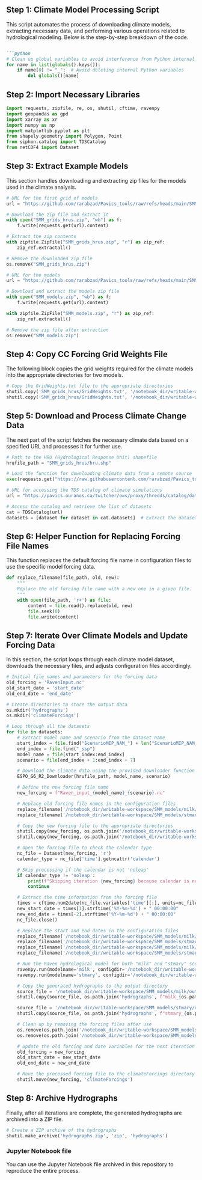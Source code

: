 ## Step 1: Climate Model Processing Script

This script automates the process of downloading climate models, extracting necessary data, and performing various operations related to hydrological modeling. Below is the step-by-step breakdown of the code.
```markdown

```python
# Clean up global variables to avoid interference from Python internal variables
for name in list(globals().keys()):
    if name[0] != "_":  # Avoid deleting internal Python variables
        del globals()[name]
```

## Step 2: Import Necessary Libraries

```python
import requests, zipfile, re, os, shutil, cftime, ravenpy
import geopandas as gpd
import xarray as xr
import numpy as np
import matplotlib.pyplot as plt
from shapely.geometry import Polygon, Point
from siphon.catalog import TDSCatalog
from netCDF4 import Dataset
```

## Step 3: Extract Example Models

This section handles downloading and extracting zip files for the models used in the climate analysis.

```python
# URL for the first grid of models
url = "https://github.com/rarabzad/Pavics_tools/raw/refs/heads/main/SMM_grids_hrus.zip"

# Download the zip file and extract it
with open("SMM_grids_hrus.zip", "wb") as f:
    f.write(requests.get(url).content)

# Extract the zip contents
with zipfile.ZipFile("SMM_grids_hrus.zip", "r") as zip_ref:
    zip_ref.extractall()

# Remove the downloaded zip file
os.remove("SMM_grids_hrus.zip")

# URL for the models
url = "https://github.com/rarabzad/Pavics_tools/raw/refs/heads/main/SMM_models.zip"

# Download and extract the models zip file
with open("SMM_models.zip", "wb") as f:
    f.write(requests.get(url).content)

with zipfile.ZipFile("SMM_models.zip", "r") as zip_ref:
    zip_ref.extractall()

# Remove the zip file after extraction
os.remove("SMM_models.zip")
```

## Step 4: Copy CC Forcing Grid Weights File

The following block copies the grid weights required for the climate models into the appropriate directories for two models.

```python
# Copy the GridWeights.txt file to the appropriate directories
shutil.copy('SMM_grids_hrus/GridWeights.txt', '/notebook_dir/writable-workspace/SMM_models/milk/input/')
shutil.copy('SMM_grids_hrus/GridWeights.txt', '/notebook_dir/writable-workspace/SMM_models/stmary/input/')
```

## Step 5: Download and Process Climate Change Data

The next part of the script fetches the necessary climate data based on a specified URL and processes it for further use.

```python
# Path to the HRU (Hydrological Response Unit) shapefile
hrufile_path = "SMM_grids_hrus/hru.shp"

# Load the function for downloading climate data from a remote source
exec(requests.get("https://raw.githubusercontent.com/rarabzad/Pavics_tools/refs/heads/main/ESPO_G6_R2_Downloader.py").text)

# URL for accessing the TDS catalog of climate simulations
url = "https://pavics.ouranos.ca/twitcher/ows/proxy/thredds/catalog/datasets/simulations/bias_adjusted/cmip6/ouranos/ESPO-G/ESPO-G6-R2v1.0.0/catalog.xml"

# Access the catalog and retrieve the list of datasets
cat = TDSCatalog(url)
datasets = [dataset for dataset in cat.datasets]  # Extract the dataset names as strings
```

## Step 6: Helper Function for Replacing Forcing File Names

This function replaces the default forcing file name in configuration files to use the specific model forcing data.

```python
def replace_filename(file_path, old, new):
    """
    Replace the old forcing file name with a new one in a given file.
    """
    with open(file_path, 'r+') as file:
        content = file.read().replace(old, new)
        file.seek(0)
        file.write(content)
```

## Step 7: Iterate Over Climate Models and Update Forcing Data

In this section, the script loops through each climate model dataset, downloads the necessary files, and adjusts configuration files accordingly.

```python
# Initial file names and parameters for the forcing data
old_forcing = 'RavenInput.nc'
old_start_date = 'start_date'
old_end_date = 'end_date'

# Create directories to store the output data
os.mkdir('hydrographs')
os.mkdir('climateForcings')

# Loop through all the datasets
for file in datasets:
    # Extract model name and scenario from the dataset name
    start_index = file.find("ScenarioMIP_NAM_") + len("ScenarioMIP_NAM_")
    end_index = file.find("_ssp")
    model_name = file[start_index:end_index]
    scenario = file[end_index + 1:end_index + 7]

    # Download the climate data using the provided downloader function
    ESPO_G6_R2_Downloader(hrufile_path, model_name, scenario)

    # Define the new forcing file name
    new_forcing = f"Raven_input_{model_name}_{scenario}.nc"

    # Replace old forcing file names in the configuration files
    replace_filename('/notebook_dir/writable-workspace/SMM_models/milk/milk.rvt', old_forcing, new_forcing)
    replace_filename('/notebook_dir/writable-workspace/SMM_models/stmary/stmary.rvt', old_forcing, new_forcing)

    # Copy the new forcing file to the appropriate directories
    shutil.copy(new_forcing, os.path.join('/notebook_dir/writable-workspace/SMM_models/stmary/input/', new_forcing))
    shutil.copy(new_forcing, os.path.join('/notebook_dir/writable-workspace/SMM_models/milk/input/', new_forcing))

    # Open the forcing file to check the calendar type
    nc_file = Dataset(new_forcing, 'r')
    calendar_type = nc_file['time'].getncattr('calendar')

    # Skip processing if the calendar is not 'noleap'
    if calendar_type != 'noleap':
        print(f"Skipping iteration {new_forcing} because calendar is not 'noleap'. Current calendar: {calendar_type}")
        continue

    # Extract the time information from the forcing file
    times = cftime.num2date(nc_file.variables['time'][:], units=nc_file.variables['time'].units)
    new_start_date = times[1].strftime('%Y-%m-%d') + " 00:00:00"
    new_end_date = times[-2].strftime('%Y-%m-%d') + " 00:00:00"
    nc_file.close()

    # Replace the start and end dates in the configuration files
    replace_filename('/notebook_dir/writable-workspace/SMM_models/milk/milk.rvi', old_start_date, new_start_date)
    replace_filename('/notebook_dir/writable-workspace/SMM_models/stmary/stmary.rvi', old_start_date, new_start_date)
    replace_filename('/notebook_dir/writable-workspace/SMM_models/milk/milk.rvi', old_end_date, new_end_date)
    replace_filename('/notebook_dir/writable-workspace/SMM_models/stmary/stmary.rvi', old_end_date, new_end_date)

    # Run the Raven hydrological model for both "milk" and "stmary" scenarios
    ravenpy.run(modelname='milk', configdir='/notebook_dir/writable-workspace/SMM_models/milk/')
    ravenpy.run(modelname='stmary', configdir='/notebook_dir/writable-workspace/SMM_models/stmary/')

    # Copy the generated hydrographs to the output directory
    source_file = '/notebook_dir/writable-workspace/SMM_models/milk/output/Hydrographs.csv'
    shutil.copy(source_file, os.path.join('hydrographs', f"milk_{os.path.splitext(new_forcing.replace('Raven_input_', ''))[0]}.csv"))

    source_file = '/notebook_dir/writable-workspace/SMM_models/stmary/output/Hydrographs.csv'
    shutil.copy(source_file, os.path.join('hydrographs', f"stmary_{os.path.splitext(new_forcing.replace('Raven_input_', ''))[0]}.csv"))

    # Clean up by removing the forcing files after use
    os.remove(os.path.join('/notebook_dir/writable-workspace/SMM_models/stmary/input/', new_forcing))
    os.remove(os.path.join('/notebook_dir/writable-workspace/SMM_models/milk/input/', new_forcing))

    # Update the old forcing and date variables for the next iteration
    old_forcing = new_forcing
    old_start_date = new_start_date
    old_end_date = new_end_date

    # Move the processed forcing file to the climateForcings directory
    shutil.move(new_forcing, 'climateForcings')
```

## Step 8: Archive Hydrographs

Finally, after all iterations are complete, the generated hydrographs are archived into a ZIP file.

```python
# Create a ZIP archive of the hydrographs
shutil.make_archive('hydrographs.zip', 'zip', 'hydrographs')
```

### Jupyter Notebook file

You can use the Jupyter Notebook file archived in this repository to reproduce the entire process.
